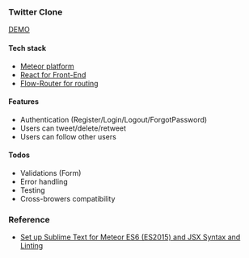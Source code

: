 ### Twitter Clone

[DEMO](http://mtc.meteor.com/)

#### Tech stack
- [Meteor platform](https://www.meteor.com/)
- [React for Front-End](https://facebook.github.io/react/)
- [Flow-Router for routing](https://github.com/kadirahq/flow-router)

#### Features
- Authentication (Register/Login/Logout/ForgotPassword)
- Users can tweet/delete/retweet
- Users can follow other users

#### Todos
- Validations (Form)
- Error handling
- Testing
- Cross-browers compatibility

### Reference
- [Set up Sublime Text for Meteor ES6 (ES2015) and JSX Syntax and Linting](http://info.meteor.com/blog/set-up-sublime-text-for-meteor-es6-es2015-and-jsx-syntax-and-linting)